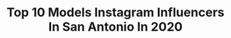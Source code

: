 ---
title: Top 10 Models Instagram Influencers In San Antonio In 2020
description: >-
  Find top models Instagram influencers in San Antonio in 2020. Most popular hashtags: #model #texas #sanantonio #loveyourself.
platform: Instagram
profiles:
  - username: "alatte.toeat"
    fullname: >-
      Coffee & Food | Houston
    location: "United States"
    followers: 2483
    engagement: 2744
    commentsToLikes: 0.223161
    avatar: "https://scontent-ams4-1.cdninstagram.com/v/t51.2885-19/s320x320/66121347_881666388866896_5490136409622708224_n.jpg?_nc_ht=scontent-ams4-1.cdninstagram.com&_nc_ohc=_cLQc6of980AX8WPaQh&oh=00c029a14fbaed684dc3ab4f0899a0e3&oe=5EBB610A"
    verified: false
    hashtags: "#houston, #dailypizza, #houstonfoodie, #cheesepulling"
  - username: "nickwspalding"
    fullname: >-
      Nick Spalding
    location: "United States"
    followers: 14670
    engagement: 701
    commentsToLikes: 0.015418
    avatar: "https://scontent-lht6-1.cdninstagram.com/v/t51.2885-19/s320x320/50844767_2268125393468861_1651049140127268864_n.jpg?_nc_ht=scontent-lht6-1.cdninstagram.com&_nc_ohc=pUQAVkMVx5AAX_QnDHP&oh=7591c93a1bf9eda5438d0e49e3995449&oe=5EB6DF52"
    verified: false
    hashtags: "#designer, #picoftheday, #satx, #atx"
  - username: "missplanetguyana"
    fullname: >-
      Miss San Antonio US 2020
    location: "United States"
    followers: 6014
    engagement: 592
    commentsToLikes: 0.069526
    avatar: "https://scontent-ams4-1.cdninstagram.com/v/t51.2885-19/s320x320/72414995_3002598976435917_2053238772601978880_n.jpg?_nc_ht=scontent-ams4-1.cdninstagram.com&_nc_ohc=Xy354shnudIAX-wOP56&oh=cdf4e0d92b71279c623b253e4b5b1572&oe=5EB9D1B2"
    verified: false
    hashtags: "#devon, #artists, #marketingtip, #fashionmodel"
  - username: "dariussongaila"
    fullname: >-
      Darius Songaila
    location: "United States"
    followers: 11205
    engagement: 514
    commentsToLikes: 0.006444
    avatar: "https://scontent-ams4-1.cdninstagram.com/v/t51.2885-19/s320x320/23347746_374331943007629_4371149072254369792_n.jpg?_nc_ht=scontent-ams4-1.cdninstagram.com&_nc_ohc=4kdF2eQb77kAX-YF55Y&oh=0239c0befffe84d573ac8f67fea597f1&oe=5EB525D9"
    verified: true
    hashtags: "#turtleinn, #wilddog, #sunnyday, #beach"
  - username: "nbsprincess__"
    fullname: >-
      👑
    location: "United States"
    followers: 15138
    engagement: 2798
    commentsToLikes: 0.007682
    avatar: "https://instagram.fdel15-1.fna.fbcdn.net/v/t51.2885-19/s320x320/82346883_593447167871685_944038987096391680_n.jpg?_nc_ht=instagram.fdel15-1.fna.fbcdn.net&_nc_ohc=S-Aa2CN1aX8AX8odORE&oh=32cdaa5c60c491e7318b2ad1323c0609&oe=5EA5999B"
    verified: false
    hashtags: "#weekendvibesonly, #lowered, #quarentinelife, #truckmodel"
  - username: "anissa.mendez"
    fullname: >-
      Anissa Mendez✨
    location: "United States"
    followers: 8196
    engagement: 1082
    commentsToLikes: 0.020444
    avatar: "https://scontent-ams4-1.cdninstagram.com/v/t51.2885-19/s320x320/68722902_234502664151743_6154849054707679232_n.jpg?_nc_ht=scontent-ams4-1.cdninstagram.com&_nc_ohc=-bYneG_ibMsAX-jfs0v&oh=f7ca05c63655c897b92715d73ac743db&oe=5EB8D9EC"
    verified: false
    hashtags: "#loveyourself, #selflove, #model, #photoshoot"
  - username: "ladybleu_ls3_queen"
    fullname: >-
      Mir
    location: "United States"
    followers: 9298
    engagement: 782
    commentsToLikes: 0.055030
    avatar: "https://scontent-lhr8-1.cdninstagram.com/v/t51.2885-19/s320x320/91615750_295655964759795_4191713529130123264_n.jpg?_nc_ht=scontent-lhr8-1.cdninstagram.com&_nc_ohc=t6aVJetaX-AAX_wjnM4&oh=af42c857ab14ea324b24e22610cfee08&oe=5EBBCDA6"
    verified: false
    hashtags: "#realestate, #bbr, #loveyourself, #friendssupportfriends"
  - username: "modeledenortiz"
    fullname: >-
      Eden Ortiz|Model|Promo
    location: "United States"
    followers: 41785
    engagement: 184
    commentsToLikes: 0.062103
    avatar: "https://scontent-amt2-1.cdninstagram.com/v/t51.2885-19/s320x320/87708463_2283292828642087_7343754843292434432_n.jpg?_nc_ht=scontent-amt2-1.cdninstagram.com&_nc_ohc=2cto4Jpa5IIAX9ZMzp1&oh=6ba5efcfa0fd5012a6b4be3c1fddd925&oe=5EB92498"
    verified: false
    hashtags: "#whips, #valentines, #64impalass, #holidays"
  - username: "taylormichellelong"
    fullname: >-
      Taylor Long
    location: "United States"
    followers: 7706
    engagement: 532
    commentsToLikes: 0.039717
    avatar: "https://scontent-amt2-1.cdninstagram.com/v/t51.2885-19/s320x320/56915016_639994026424215_5942152778037067776_n.jpg?_nc_ht=scontent-amt2-1.cdninstagram.com&_nc_ohc=E9blMOJz7xoAX8Zp_HS&oh=a4320263d5a220d8a7072a252e81e370&oe=5EB9C73A"
    verified: false
    hashtags: "#liketoknowit, #portrait, #bishopartsdistrict, #moodygrams"
  - username: "anapeli_"
    fullname: >-
      ANA
    location: "United States"
    followers: 5905
    engagement: 459
    commentsToLikes: 0.057906
    avatar: "https://scontent-ort2-1.cdninstagram.com/vp/f1714c62068e0b6dca73d22ccf55a834/5E1C1BFD/t51.2885-19/s320x320/70027035_1551890734953900_6171711946715299840_n.jpg?_nc_ht=scontent-ort2-1.cdninstagram.com"
    verified: false
    hashtags: "#tomboystyle, #satxfashionblogger, #messageoftheday, #fashioninfluencer"
---